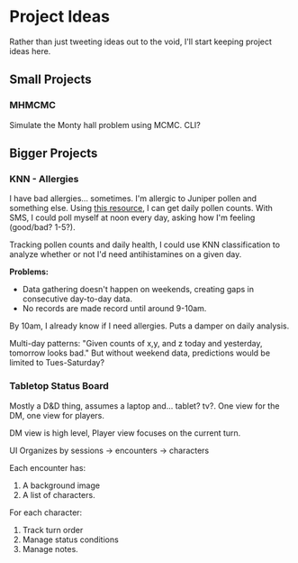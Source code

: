 # Project Ideas
Rather than just tweeting ideas out to the void, I'll start keeping project ideas here.



## Small Projects

### MHMCMC
Simulate the Monty hall problem using MCMC. CLI?



## Bigger Projects

### KNN - Allergies
I have bad allergies... sometimes. I'm allergic to Juniper pollen and something else.  Using [this resource](http://pollenandmold.stlouisco.com/Pollen_Day_Text.aspx), I can get daily pollen counts. With SMS, I could poll myself at noon every day, asking how I'm feeling (good/bad? 1-5?).

Tracking pollen counts and daily health, I could use KNN classification to analyze whether or not I'd need antihistamines on a given day.

**Problems:**
* Data gathering doesn't happen on weekends, creating gaps in consecutive day-to-day data.
* No records are made record until around 9-10am.

By 10am, I already know if I need allergies. Puts a damper on daily analysis.

Multi-day patterns: "Given counts of x,y, and z today and yesterday, tomorrow looks bad." But without weekend data, predictions would be limited to Tues-Saturday?


### Tabletop Status Board
Mostly a D&D thing, assumes a laptop and... tablet? tv?. One view for the DM, one view for players.

DM view is high level,
Player view focuses on the current turn.

UI Organizes by sessions -> encounters -> characters

Each encounter has:

1. A background image
1. A list of characters.

For each character:

1. Track turn order
1. Manage status conditions
1. Manage notes.
